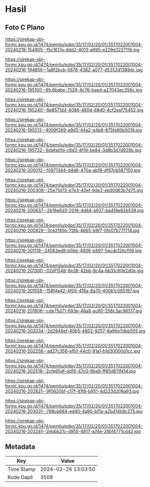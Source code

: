 # Hasil

## Foto C Plano

https://sirekap-obj-formc.kpu.go.id/1474/pemilu/pdpr/35/17/02/20/01/3517022001004-20240218-154905--f5c1617a-ddd2-4013-a995-e229d3227116.jpg

https://sirekap-obj-formc.kpu.go.id/1474/pemilu/pdpr/35/17/02/20/01/3517022001004-20240216-194856--1a8f2bcb-0878-4382-a077-d5352d1389dc.jpg

https://sirekap-obj-formc.kpu.go.id/1474/pemilu/pdpr/35/17/02/20/01/3517022001004-20240216-195100--8fc6babe-7529-4c76-baed-a27043ec356c.jpg

https://sirekap-obj-formc.kpu.go.id/1474/pemilu/pdpr/35/17/02/20/01/3517022001004-20240216-195240--8e8571d4-4086-460d-88d0-4cf2eef75452.jpg

https://sirekap-obj-formc.kpu.go.id/1474/pemilu/pdpr/35/17/02/20/01/3517022001004-20240216-195513--4009f269-a9d5-44a2-a4b8-875fe80b5019.jpg

https://sirekap-obj-formc.kpu.go.id/1474/pemilu/pdpr/35/17/02/20/01/3517022001004-20240216-195732--6dafa0fd-c8d3-4f19-be84-3d8b3d7d929b.jpg

https://sirekap-obj-formc.kpu.go.id/1474/pemilu/pdpr/35/17/02/20/01/3517022001004-20240216-200012--f0971344-d4d6-470a-ab18-df97cb587150.jpg

https://sirekap-obj-formc.kpu.go.id/1474/pemilu/pdpr/35/17/02/20/01/3517022001004-20240216-200308--25e71d73-e7e3-40ef-9de2-eb90d63b7d75.jpg

https://sirekap-obj-formc.kpu.go.id/1474/pemilu/pdpr/35/17/02/20/01/3517022001004-20240216-200637--2b16e6d3-2016-4d84-a937-ba418e82b538.jpg

https://sirekap-obj-formc.kpu.go.id/1474/pemilu/pdpr/35/17/02/20/01/3517022001004-20240216-200829--3ce2f85b-73fb-4665-b9f7-0fe07b77f714.jpg

https://sirekap-obj-formc.kpu.go.id/1474/pemilu/pdpr/35/17/02/20/01/3517022001004-20240216-201119--24563ed9-b5bb-4906-b897-5ecdc126cf09.jpg

https://sirekap-obj-formc.kpu.go.id/1474/pemilu/pdpr/35/17/02/20/01/3517022001004-20240216-201300--02df1548-8e38-42bb-8c4a-bb31c60e2d0e.jpg

https://sirekap-obj-formc.kpu.go.id/1474/pemilu/pdpr/35/17/02/20/01/3517022001004-20240216-201558--158f4e42-4f05-416a-8a70-400b1c065197.jpg

https://sirekap-obj-formc.kpu.go.id/1474/pemilu/pdpr/35/17/02/20/01/3517022001004-20240216-201806--cde75d71-693e-46a8-ac80-258c3ac96517.jpg

https://sirekap-obj-formc.kpu.go.id/1474/pemilu/pdpr/35/17/02/20/01/3517022001004-20240216-202034--2d2848ef-40b5-4802-9257-8a96e7dbb505.jpg

https://sirekap-obj-formc.kpu.go.id/1474/pemilu/pdpr/35/17/02/20/01/3517022001004-20240216-202256--ad27c356-efb1-44c0-91a1-b1d30000d1cc.jpg

https://sirekap-obj-formc.kpu.go.id/1474/pemilu/pdpr/35/17/02/20/01/3517022001004-20240216-202518--2cfe65df-ddf6-47c0-8ba8-ff85d611f414.jpg

https://sirekap-obj-formc.kpu.go.id/1474/pemilu/pdpr/35/17/02/20/01/3517022001004-20240216-202821--9f0620bf-c17f-41f8-b951-4d223d208a93.jpg

https://sirekap-obj-formc.kpu.go.id/1474/pemilu/pdpr/35/17/02/20/01/3517022001004-20240216-203031--768cb664-ed40-4a90-bf1a-a2bd14b9c275.jpg

https://sirekap-obj-formc.kpu.go.id/1474/pemilu/pdpr/35/17/02/20/01/3517022001004-20240216-203241--2ebbb21c-d955-4817-a74e-28bf4771cd42.jpg


## Metadata

| Key        | Value               |
| ---------- | ------------------- |
| Time Stamp | 2024-02-26 13:03:50 |
| Kode Dapil | 3508                |



